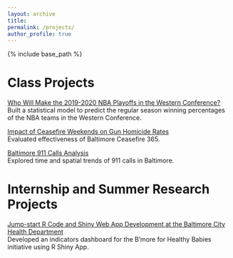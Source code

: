 ```yaml
---
layout: archive
title: 
permalink: /projects/
author_profile: true
---
```


{% include base_path %}

Class Projects
===============

[Who Will Make the 2019-2020 NBA Playoffs in the Western Conference?](https://advds71x.github.io/NBAproj/)  
Built a statistical model to predict the regular season winning percentages of the NBA teams in the Western Conference. 

[Impact of Ceasefire Weekends on Gun Homicide Rates](https://htmlpreview.github.io/?https://github.com/yifanzhang17/yifanzhang17.github.io/blob/master/files/712-hw1-assignment.html)  
Evaluated effectiveness of Baltimore Ceasefire 365.

[Baltimore 911 Calls Analysis](https://htmlpreview.github.io/?https://github.com/yifanzhang17/yifanzhang17.github.io/blob/master/files/712-hw2-assignment.html)  
Explored time and spatial trends of 911 calls in Baltimore.

Internship and Summer Research Projects
===============
[Jump-start R Code and Shiny Web App Development at the Baltimore City Health Department](https://www.jhsph.edu/offices-and-services/practice-and-training/school-wide-opportunities/practice-for-students/phase/_documents/PHASE-Presentations/2018-2019/Presentation_Zhang.pdf)  
Developed an indicators dashboard for the B’more for Healthy Babies initiative using R Shiny App.
